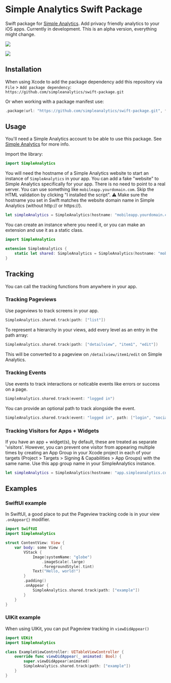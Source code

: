 # Simple Analytics Swift Package
Swift package for [Simple Analytics](https://www.simpleanalytics.com/?referral=roel-van-der-kraan). Add privacy friendly analytics to your iOS apps. Currently in development. This is an alpha version, everything might change.

[![](https://img.shields.io/endpoint?url=https%3A%2F%2Fswiftpackageindex.com%2Fapi%2Fpackages%2Fsimpleanalytics%2Fswift-package%2Fbadge%3Ftype%3Dswift-versions)](https://swiftpackageindex.com/simpleanalytics/swift-package)

[![](https://img.shields.io/endpoint?url=https%3A%2F%2Fswiftpackageindex.com%2Fapi%2Fpackages%2Fsimpleanalytics%2Fswift-package%2Fbadge%3Ftype%3Dplatforms)](https://swiftpackageindex.com/simpleanalytics/swift-package)

## Installation
When using Xcode to add the package dependency add this repository via `File` > `Add package dependency`:
`https://github.com/simpleanalytics/swift-package.git`

Or when working with a package manifest use:
```swift
.package(url: "https://github.com/simpleanalytics/swift-package.git", from: "0.3.0")
```

## Usage
You'll need a Simple Analytics account to be able to use this package. See [Simple Analytics](https://www.simpleanalytics.com/?referral=roel-van-der-kraan) for more info.

Import the library:
```swift
import SimpleAnalytics
```

You will need the hostname of a Simple Analytics website to start an instance of `SimpleAnalytics` in your app. You can add a fake "website" to Simple Analytics specifically for your app. There is no need to point to a real server. You can use something like `mobileapp.yourdomain.com`. Skip the HTML validation by clicking "I installed the script". 
⚠️ Make sure the hostname you set in Swift matches the website domain name in Simple Analytics (without http:// or https://).
```swift
let simpleAnalytics = SimpleAnalytics(hostname: "mobileapp.yourdomain.com")
```

You can create an instance where you need it, or you can make an extension and use it as a static class.
```swift
import SimpleAnalytics

extension SimpleAnalytics {
    static let shared: SimpleAnalytics = SimpleAnalytics(hostname: "mobileapp.yourdomain.com")
}
```

## Tracking
You can call the tracking functions from anywhere in your app.
### Tracking Pageviews
Use pageviews to track screens in your app.
```swift
SimpleAnalytics.shared.track(path: ["list"])
```
To represent a hierarchy in your views, add every level as an entry in the path array:
```swift
SimpleAnalytics.shared.track(path: ["detailview", "item1", "edit"])
```
This will be converted to a pageview on `/detailview/item1/edit` on Simple Analytics.

### Tracking Events
Use events to track interactions or noticable events like errors or success on a page.
```swift
SimpleAnalytics.shared.track(event: "logged in")
```
You can provide an optional path to track alongside the event.
```swift
SimpleAnalytics.shared.track(event: "logged in", path: ["login", "social"])
```

### Tracking Visitors for Apps + Widgets
If you have an app + widget(s), by default, these are treated as separate 'visitors'. However, you can prevent one visitor from appearing multiple times by creating an App Group in your Xcode project in each of your targets (Project > Targets > Signing & Capabilities > App Groups) with the same name. Use this app group name in your SimpleAnalytics instance.
```swift
let simpleAnalytics = SimpleAnalytics(hostname: "app.simpleanalytics.com", sharedDefaultsSuiteName: "com.simpleanlytics.app")
```

## Examples
### SwiftUI example
 In SwiftUI, a good place to put the Pageview tracking code is in your view `.onAppear{}` modifier. 
```swift
import SwiftUI
import SimpleAnalytics

struct ContentView: View {
    var body: some View {
        VStack {
            Image(systemName: "globe")
                .imageScale(.large)
                .foregroundStyle(.tint)
            Text("Hello, world!")
        }
        .padding()
        .onAppear {
            SimpleAnalytics.shared.track(path: ["example"])
        }
    }
}
```

### UIKit example
When using UIKit, you can put Pageview tracking in `viewDidAppear()`
```swift
import UIKit
import SimpleAnalytics

class ExampleViewController: UITableViewController {
    override func viewDidAppear(_ animated: Bool) {
        super.viewDidAppear(animated)
        SimpleAnalytics.shared.track(path: ["example"])
    }
}
```
